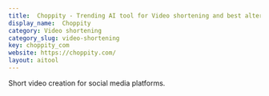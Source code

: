 ```yaml
---
title:  Choppity - Trending AI tool for Video shortening and best alternatives
display_name:  Choppity
category: Video shortening
category_slug: video-shortening
key: choppity_com
website: https://choppity.com/
layout: aitool
---
```


Short video creation for social media platforms.
